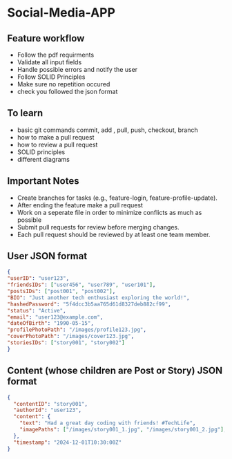 # Social-Media-APP
## Feature workflow
- Follow the pdf requirments
- Validate all input fields
- Handle possible errors and notify the user
- Follow SOLID Principles
- Make sure no repetition occured
- check you followed the json format

## To learn
- basic git commands commit, add , pull, push, checkout, branch
- how to make a pull request
- how to review a pull request
- SOLID principles
- different diagrams


## Important Notes
- Create branches for tasks (e.g., feature-login, feature-profile-update).
- After ending the feature make a pull request
- Work on a seperate file in order to minimize conflicts as much as possible
- Submit pull requests for review before merging changes.
- Each pull request should be reviewed by at least one team member.

## User JSON format
```json
{
"userID": "user123",
"friendsIDs": ["user456", "user789", "user101"],
"postsIDs": ["post001", "post002"],
"BIO": "Just another tech enthusiast exploring the world!",
"hashedPassword": "5f4dcc3b5aa765d61d8327deb882cf99", 
"status": "Active",
"email": "user123@example.com",
"dateOfBirth": "1990-05-15",
"profilePhotoPath": "/images/profile123.jpg",
"coverPhotoPath": "/images/cover123.jpg",
"storiesIDs": ["story001", "story002"]
}
```


## Content (whose children are Post or Story) JSON format

```json
{
  "contentID": "story001",
  "authorId": "user123",
  "content": {
    "text": "Had a great day coding with friends! #TechLife",
    "imagePaths": ["/images/story001_1.jpg", "/images/story001_2.jpg"],
  },
  "timestamp": "2024-12-01T10:30:00Z"
}
```
